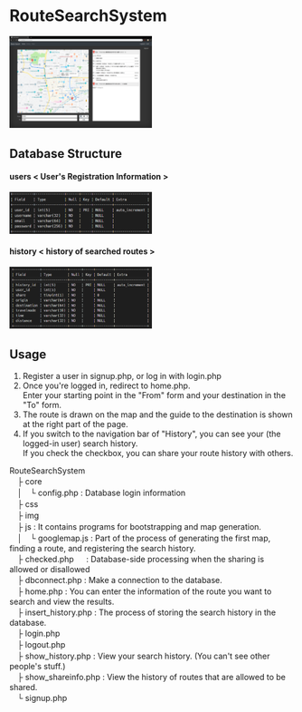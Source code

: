 # RouteSearchSystem
<img src="https://github.com/ayk24/RouteSearchSystem/blob/master/doc/ui.png" width=50%>  

## Database Structure
#### users < User's Registration Information >
<img src="https://github.com/ayk24/RouteSearchSystem/blob/master/doc/users_database.png" width=50%>  

#### history < history of searched routes >
<img src="https://github.com/ayk24/RouteSearchSystem/blob/master/doc/history_database.png" width=50%>  

## Usage
1. Register a user in signup.php, or log in with login.php  
2. Once you're logged in, redirect to home.php.  
   Enter your starting point in the "From" form and your destination in the "To" form.  
3. The route is drawn on the map and the guide to the destination is shown at the right part of the page.
4. If you switch to the navigation bar of "History", you can see your (the logged-in user) search history.  
   If you check the checkbox, you can share your route history with others.  

 RouteSearchSystem   
　├ core  
　│　└ config.php : Database login information  
　├ css  
　├ img  
　├ js : It contains programs for bootstrapping and map generation.    
　│　└ googlemap.js    : Part of the process of generating the first map, finding a route, and registering the search history.  
　├ checked.php 　     : Database-side processing when the sharing is allowed or disallowed  
　├ dbconnect.php      : Make a connection to the database.  
　├ home.php           : You can enter the information of the route you want to search and view the results.  
　├ insert_history.php : The process of storing the search history in the database.  
　├ login.php  
　├ logout.php  
　├ show_history.php   : View your search history. (You can't see other people's stuff.)    
　├ show_shareinfo.php : View the history of routes that are allowed to be shared.  
　└ signup.php  

